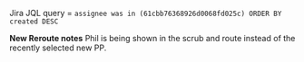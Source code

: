 Jira JQL query = `assignee was in (61cbb76368926d0068fd025c) ORDER BY created DESC`

**New Reroute notes**
Phil is being shown in the scrub and route instead of the recently selected new PP. 
